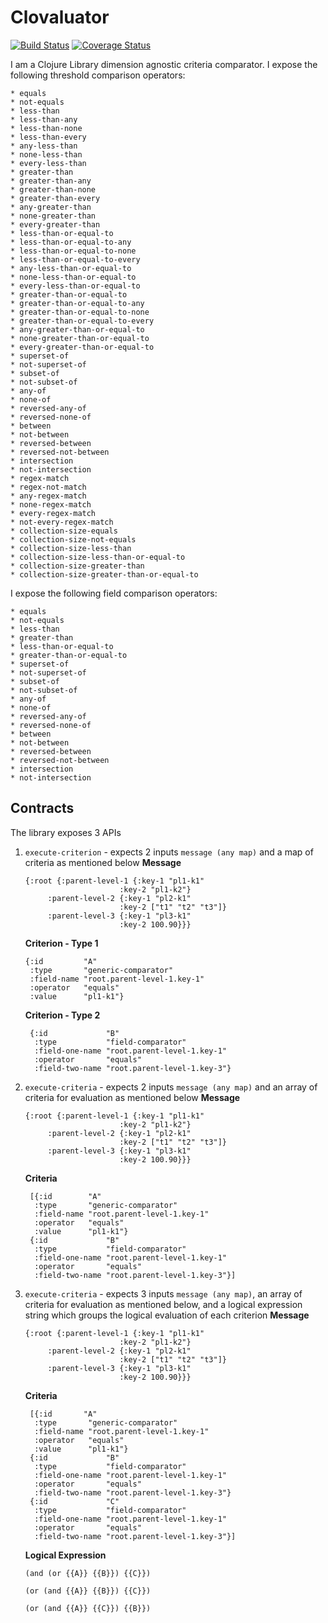 # Clovaluator

[![Build Status](https://app.travis-ci.com/isomnath/clovaluator.svg?branch=master)](https://app.travis-ci.com/github/isomnath/clovaluator)
[![Coverage Status](https://coveralls.io/repos/github/isomnath/clovaluator/badge.svg?branch=master)](https://coveralls.io/github/taniarascia/chip8?branch=master)

I am a Clojure Library dimension agnostic criteria comparator.
I expose the following threshold comparison operators:
```
* equals
* not-equals
* less-than
* less-than-any
* less-than-none
* less-than-every
* any-less-than
* none-less-than
* every-less-than
* greater-than
* greater-than-any
* greater-than-none
* greater-than-every
* any-greater-than
* none-greater-than
* every-greater-than
* less-than-or-equal-to
* less-than-or-equal-to-any
* less-than-or-equal-to-none
* less-than-or-equal-to-every
* any-less-than-or-equal-to
* none-less-than-or-equal-to
* every-less-than-or-equal-to
* greater-than-or-equal-to
* greater-than-or-equal-to-any
* greater-than-or-equal-to-none
* greater-than-or-equal-to-every
* any-greater-than-or-equal-to
* none-greater-than-or-equal-to
* every-greater-than-or-equal-to
* superset-of
* not-superset-of
* subset-of
* not-subset-of
* any-of
* none-of
* reversed-any-of
* reversed-none-of
* between
* not-between
* reversed-between
* reversed-not-between
* intersection
* not-intersection
* regex-match
* regex-not-match
* any-regex-match
* none-regex-match
* every-regex-match
* not-every-regex-match
* collection-size-equals
* collection-size-not-equals
* collection-size-less-than
* collection-size-less-than-or-equal-to
* collection-size-greater-than
* collection-size-greater-than-or-equal-to
```

I expose the following field comparison operators:
```
* equals
* not-equals
* less-than
* greater-than
* less-than-or-equal-to
* greater-than-or-equal-to
* superset-of
* not-superset-of
* subset-of
* not-subset-of
* any-of
* none-of
* reversed-any-of
* reversed-none-of
* between
* not-between
* reversed-between
* reversed-not-between
* intersection
* not-intersection
```

## Contracts
The library exposes 3 APIs
1. `execute-criterion` - expects 2 inputs `message (any map)` and a map of criteria as mentioned below
   **Message**
   ```
   {:root {:parent-level-1 {:key-1 "pl1-k1"
                        :key-2 "pl1-k2"}
        :parent-level-2 {:key-1 "pl2-k1"
                        :key-2 ["t1" "t2" "t3"]}
        :parent-level-3 {:key-1 "pl3-k1"
                        :key-2 100.90}}}
   ```
   **Criterion - Type 1**
   ```
   {:id         "A"
    :type       "generic-comparator"
    :field-name "root.parent-level-1.key-1"
    :operator   "equals"
    :value      "pl1-k1"}
   ```
   **Criterion - Type 2**
   ```
    {:id             "B"
     :type           "field-comparator"
     :field-one-name "root.parent-level-1.key-1"
     :operator       "equals"
     :field-two-name "root.parent-level-1.key-3"}
   ```
2. `execute-criteria` - expects 2 inputs `message (any map)` and an array of criteria for
   evaluation as mentioned below
   **Message**
   ```
   {:root {:parent-level-1 {:key-1 "pl1-k1"
                        :key-2 "pl1-k2"}
        :parent-level-2 {:key-1 "pl2-k1"
                        :key-2 ["t1" "t2" "t3"]}
        :parent-level-3 {:key-1 "pl3-k1"
                        :key-2 100.90}}}
   ```
   **Criteria**
   ```
    [{:id        "A"
     :type       "generic-comparator"
     :field-name "root.parent-level-1.key-1"
     :operator   "equals"
     :value      "pl1-k1"}
    {:id             "B"
     :type           "field-comparator"
     :field-one-name "root.parent-level-1.key-1"
     :operator       "equals"
     :field-two-name "root.parent-level-1.key-3"}]
   ```

3. `execute-criteria` - expects 3 inputs `message (any map)`, an array of criteria for
   evaluation as mentioned below, and a logical expression string which groups the logical
   evaluation of each criterion
   **Message**
   ```
   {:root {:parent-level-1 {:key-1 "pl1-k1"
                        :key-2 "pl1-k2"}
        :parent-level-2 {:key-1 "pl2-k1"
                        :key-2 ["t1" "t2" "t3"]}
        :parent-level-3 {:key-1 "pl3-k1"
                        :key-2 100.90}}}
   ```
   **Criteria**
   ```
    [{:id       "A"
     :type       "generic-comparator"
     :field-name "root.parent-level-1.key-1"
     :operator   "equals"
     :value      "pl1-k1"}
    {:id             "B"
     :type           "field-comparator"
     :field-one-name "root.parent-level-1.key-1"
     :operator       "equals"
     :field-two-name "root.parent-level-1.key-3"}
    {:id             "C"
     :type           "field-comparator"
     :field-one-name "root.parent-level-1.key-1"
     :operator       "equals"
     :field-two-name "root.parent-level-1.key-3"}]
   ```
   **Logical Expression**
    ```
    (and (or {{A}} {{B}}) {{C}})
    ```
    ```
    (or (and {{A}} {{B}}) {{C}})
    ```
    ```
    (or (and {{A}} {{C}}) {{B}})
    ```